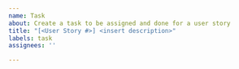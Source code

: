 ```yaml
---
name: Task
about: Create a task to be assigned and done for a user story
title: "[<User Story #>] <insert description>"
labels: task
assignees: ''

---
```



